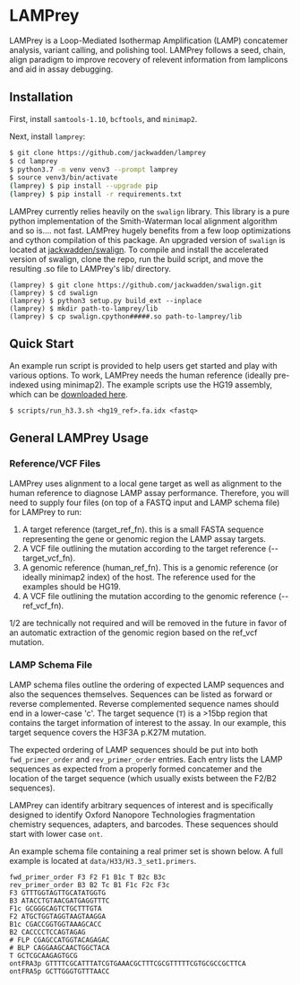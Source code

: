 # LAMPrey

LAMPrey is a Loop-Mediated Isothermap Amplification (LAMP) concatemer analysis, variant calling, and polishing tool. LAMPrey follows a seed, chain, align paradigm to improve recovery of relevent information from lamplicons and aid in assay debugging.

## Installation
First, install `samtools-1.10`, `bcftools`, and `minimap2`.

Next, install `lamprey`:
```bash
$ git clone https://github.com/jackwadden/lamprey
$ cd lamprey
$ python3.7 -m venv venv3 --prompt lamprey
$ source venv3/bin/activate
(lamprey) $ pip install --upgrade pip
(lamprey) $ pip install -r requirements.txt
```

LAMPrey currently relies heavily on the ```swalign``` library. This library is a pure python implementation of the Smith-Waterman local alignment algorithm and so is.... not fast. LAMPrey hugely benefits from a few loop optimizations and cython compilation of this package. An upgraded version of ```swalign``` is located at [jackwadden/swalign](https://www.github.com/jackwadden/swalign). To compile and install the accelerated version of swalign, clone the repo, run the build script, and move the resulting .so file to LAMPrey's lib/ directory.
```
(lamprey) $ git clone https://github.com/jackwadden/swalign.git
(lamprey) $ cd swalign
(lamprey) $ python3 setup.py build_ext --inplace
(lamprey) $ mkdir path-to-lamprey/lib
(lamprey) $ cp swalign.cpython#####.so path-to-lamprey/lib
```

## Quick Start

An example run script is provided to help users get started and play with various options. To work, LAMPrey needs the human reference (ideally pre-indexed using minimap2). The example scripts use the HG19 assembly, which can be [downloaded here](https://hgdownload.soe.ucsc.edu/goldenPath/hg19/bigZips/hg19.fa.gz).

```
$ scripts/run_h3.3.sh <hg19_ref>.fa.idx <fastq>
```
## General LAMPrey Usage

### Reference/VCF Files
LAMPrey uses alignment to a local gene target as well as alignment to the human reference to diagnose LAMP assay performance. Therefore, you will need to supply four files (on top of a FASTQ input and LAMP schema file) for LAMPrey to run:
1. A target reference (target_ref_fn). this is a small FASTA sequence representing the gene or genomic region the LAMP assay targets.
2. A VCF file outlining the mutation according to the target reference (--target_vcf_fn).
3. A genomic reference (human_ref_fn). This is a genomic reference (or ideally minimap2 index) of the host. The reference used for the examples should be HG19.
4. A VCF file outlining the mutation according to the genomic reference (--ref_vcf_fn).

1/2 are technically not required and will be removed in the future in favor of an automatic extraction of the genomic region based on the ref_vcf mutation.

### LAMP Schema File
LAMP schema files outline the ordering of expected LAMP sequences and also the sequences themselves. Sequences can be listed as forward or reverse complemented. Reverse complemented sequence names should end in a lower-case 'c'. The target sequence (```T```) is a >15bp region that contains the target information of interest to the assay. In our example, this target sequence covers the H3F3A p.K27M mutation.

The expected ordering of LAMP sequences should be put into both ```fwd_primer_order``` and ```rev_primer_order``` entries. Each entry lists the LAMP sequences as expected from a properly formed concatemer and the location of the target sequence (which usually exists between the F2/B2 sequences).

LAMPrey can identify arbitrary sequences of interest and is specifically designed to identify Oxford Nanopore Technologies fragmentation chemistry sequences, adapters, and barcodes. These sequences should start with lower case ```ont```.

An example schema file containing a real primer set is shown below. A full example is located at ```data/H33/H3.3_set1.primers```.

```
fwd_primer_order F3 F2 F1 B1c T B2c B3c
rev_primer_order B3 B2 Tc B1 F1c F2c F3c
F3 GTTTGGTAGTTGCATATGGTG
B3 ATACCTGTAACGATGAGGTTTC
F1c GCGGGCAGTCTGCTTTGTA
F2 ATGCTGGTAGGTAAGTAAGGA
B1c CGACCGGTGGTAAAGCACC
B2 CACCCCTCCAGTAGAG
# FLP CGAGCCATGGTACAGAGAC
# BLP CAGGAAGCAACTGGCTACA
T GCTCGCAAGAGTGCG
ontFRA3p GTTTTCGCATTTATCGTGAAACGCTTTCGCGTTTTTCGTGCGCCGCTTCA
ontFRA5p GCTTGGGTGTTTAACC
```

